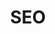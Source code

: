 ---
title: SEO
summary: Contains posts related to on-page SEO, off-page SEO and technical SEO
description: Contains posts related to PaperMod [Link text Here](https://link-url-here.org)
---